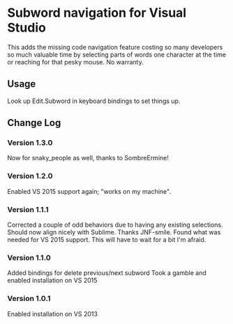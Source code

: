 # Subword navigation for Visual Studio
This adds the missing code navigation feature costing so many developers so much valuable time by selecting parts of words one character at the time or reaching for that pesky mouse. No warranty.

## Usage
Look up Edit.Subword in keyboard bindings to set things up.

## Change Log

### Version 1.3.0
Now for snaky_people as well, thanks to SombreErmine!

### Version 1.2.0
Enabled VS 2015 support again; "works on my machine".

### Version 1.1.1
Corrected a couple of odd behaviors due to having any existing selections. Should now align nicely with Sublime. Thanks JNF-smile.
Found what was needed for VS 2015 support. This will have to wait for a bit I'm afraid.

### Version 1.1.0
Added bindings for delete previous/next subword
Took a gamble and enabled installation on VS 2015

### Version 1.0.1
Enabled installation on VS 2013
